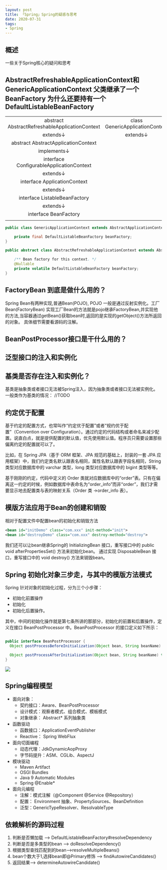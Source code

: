```yaml
---
layout: post
title: 「Spring」Spring的疑惑与思考
date: 2020-07-31
tags: 
- Spring
---
```


## 概述

一些关于Spring核心的疑问和思考

<!--more-->

## AbstractRefreshableApplicationContext和GenericApplicationContext 父类继承了一个BeanFactory 为什么还要持有一个DefaultListableBeanFactory

|||
|:--:|:--:|
|abstract AbstractRefreshableApplicationContext | class GenericApplicationContext|
|extends↓|extends↓|
|abstract AbstractApplicationContext||
|implements↓||
|interface ConfigurableApplicationContext||
|extends↓|
|interface ApplicationContext|
|extends↓|
|interface ListableBeanFactory|
|extends↓|
|interface BeanFactory|
|||

```java
public class GenericApplicationContext extends AbstractApplicationContext implements BeanDefinitionRegistry {

	private final DefaultListableBeanFactory beanFactory;
}

public abstract class AbstractRefreshableApplicationContext extends AbstractApplicationContext {

	/** Bean factory for this context. */
	@Nullable
	private volatile DefaultListableBeanFactory beanFactory;
}
```

## FactoryBean 到底是做什么用的？

Spring Bean有两种实现,普通Bean(POJO), POJO 一般是通过反射实例化。工厂Bean(FactoryBean)
实现工厂Bean的方法就是pojo继承FactoryBean,并实现他的方法,当容器通过getBean()获取bean时,返回的是实现的getObject()方法所返回的对象。
具体细节需要看源码的注解。

## BeanPostProcessor接口是干什么用的？

## 泛型接口的注入和实例化

## 基类是否存在注入和实例化？

基类是抽象类或者接口无法被Spring注入，因为抽象类或者接口无法被实例化。
一般类作为基类的情况：
//TODO

## 约定优于配置

基于约定的配置方式，也常叫作“约定优于配置”或者“规约优于配置”（Convention over Configuration）。通过约定的代码结构或者命名来减少配置。说直白点，就是提供配置的默认值，优先使用默认值。程序员只需要设置那些偏离约定的配置就可以了。

比如，在 Spring JPA（基于 ORM 框架、JPA 规范的基础上，封装的一套 JPA 应用框架）中，我们约定类名默认跟表名相同，属性名默认跟表字段名相同，String 类型对应数据库中的 varchar 类型，long 类型对应数据库中的 bigint 类型等等。

基于刚刚的约定，代码中定义的 Order 类就对应数据库中的“order”表。只有在偏离这一约定的时候，例如数据库中表命名为“order_info”而非“order”，我们才需要显示地去配置类与表的映射关系（Order 类 ->order_info 表）。

## 模版方法应用于Bean的创建和销毁

相对于配置文件中配置bean的初始化和销毁方法

```xml
<bean id="initDemo" class="com.xxx" init-method="init">
<bean id="destroyDemo" class="com.xxx" destroy-method="destroy">
```

我们还可以让bean继承Spring的 InitializingBean 接口，重写接口中的 public void afterPropertiesSet() 方法来初始化bean。
通过实现 DisposableBean 接口，重写接口中的 	void destroy() 方法来销毁bean。

## Spring 初始化对象三步走，与其中的模版方法模式

Spring 针对对象的初始化过程，分为三个小步骤：

* 初始化前置操作
* 初始化
* 初始化后置操作。

其中，中间的初始化操作就是第七条所讲的那部分，初始化的前置和后置操作，定义在接口 BeanPostProcessor 中。BeanPostProcessor 的接口定义如下所示：

```java

public interface BeanPostProcessor {
  Object postProcessBeforeInitialization(Object bean, String beanName) throws BeansException;

  Object postProcessAfterInitialization(Object bean, String beanName) throws BeansException;
}
```

![](/images/20200826/beanpostprocessor.jpg)

## Spring编程模型

* 面向对象：
  * 契约接口：Aware、BeanPostProcessor
  * 设计模式：观察者模式、组合模式、模板模式
  * 对象继承： Abstract* 系列抽象类
* 函数驱动
  * 函数接口：ApplicationEventPublisher
  * Reactive： Spring WebFlux
* 面向切面编程
  * 动态代理：JdkDynamicAopProxy
  * 字节码提升：ASM、CGLib、AspectJ
* 模块驱动
  * Maven Artifact
  * OSGI Bundles
  * Java 9 Automatic Modules
  * Spring @Enable*
* 面向元编程
  * 注解：模式注解（@Component @Service @Repository）
  * 配置： Environment 抽象、PropertySources、BeanDefinition
  * 泛型：GenericTypeResolver、ResolvableType


## 依赖解析的源码过程

1. 判断是否懒加载 --> DefaultListableBeanFactory#resolveDependency
2. 判断是否是多类型的bean --> doResolveDependency()
3. 根据类型查找匹配到的bean-->resolveMultipleBeans()
4. bean个数大于1,选择bean即@Primary修饰 --> findAutowireCandidates()
5. 返回结果--> determineAutowireCandidate()
